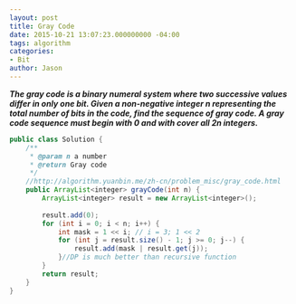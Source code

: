 ```yaml
---
layout: post
title: Gray Code
date: 2015-10-21 13:07:23.000000000 -04:00
tags: algorithm
categories:
- Bit
author: Jason
---
```

<p><strong><em>The gray code is a binary numeral system where two successive values differ in only one bit. Given a non-negative integer n representing the total number of bits in the code, find the sequence of gray code. A gray code sequence must begin with 0 and with cover all 2n integers.</em></strong></p>


``` java
public class Solution {
    /**
     * @param n a number
     * @return Gray code
     */
    //http://algorithm.yuanbin.me/zh-cn/problem_misc/gray_code.html
    public ArrayList<integer> grayCode(int n) {
        ArrayList<integer> result = new ArrayList<integer>();
        
        result.add(0);
        for (int i = 0; i < n; i++) {
            int mask = 1 << i; // i = 3; 1 << 2
            for (int j = result.size() - 1; j >= 0; j--) {
                result.add(mask | result.get(j));
            }//DP is much better than recursive function         
        }
        return result;
    }
}
```
